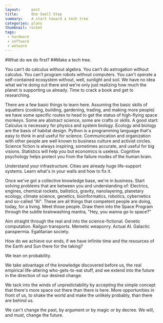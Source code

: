 ```yaml
---
layout:     post
title:      One Small Step
summary:    A start toward a tech tree
categories: plans
thumbnail: rocket
tags:
 - hardware
 - software
 - wetware
---
```


#What do we do first?
##Make a tech tree.
 
You can't do calculus without algebra. You can't do astrogation without calculus. You can't program robots without computers. You can't operate a self-contained ecosystem without, well, sunlight and soil. We have no idea what we're doing out there and we're only just realizing how much the planet is supporting us already. Time to crack a book and get to researching.

There are a few basic things to learn here. Assuming the basic skills of squatters (cooking, building, gardening, trading, and making more people) we have some specific routes to head to get the status of high-flying space monkeys. Some are abstract science, some are crafts or skills. A good start: Calculus is necessary for physics and system biology. Ecology and biology are the basis of habitat design. Python is a programming language that's easy to think in and useful for science. Communication and organization with other people are well known to business culture and activist circles. Science fiction is always inspiring, sometimes accurate, and useful for big visions. Statistics will help you but economics is useless. Cognitive psychology helps protect you from the failure modes of the human brain.

Understand your infrastructure. Cities are already huge life-support systems. Learn what's in your walls and how to fix it. 

Once we've got a collective knowledge base, we're in business. Start solving problems that are between you and understanding of:
Electrics, engines, chemical rockets, ballistics, gravity, nanolayering, planetary ecology, climate science, genetics, bioinformatics, robotics, cybernetics and so-called "AI". These are all things that competent people are doing, today, for a living. Meet those people. Draw them into the Space Program through the subtle brainwashing mantra, "Hey, you wanna go to space?"

Aim straight through the real and into the science-fictional. Genetic computation. Railgun transports. Memetic weaponry. Actual AI. Galactic panspermia. Egalitarian society. 

How do we achieve our ends, if we have infinite time and the resources of the Earth and Sun there for the taking? 

We lean on probability. 

We take advantage of the knowledge discovered before us, the real empirical life-altering who-gets-to-eat stuff, and we extend into the future in the direction of our desired change. 

We tack into the winds of unpredictability by accepting the simple concept that there's more space out there than there is here. More opportunities in front of us, to shake the world and make the unlikely probably, than there are behind us. 

We can't change the past, by argument or by magic or by decree. We will, and must, change the future.

